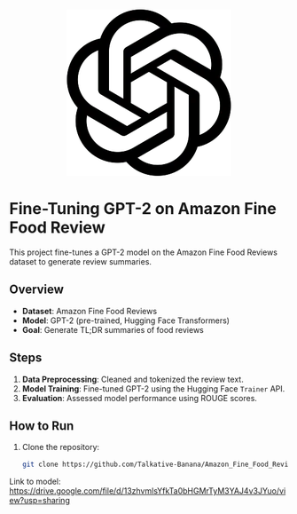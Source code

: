 <!-- PROJECT LOGO --> <br /> <p align="center"> <a href="https://github.com/Talkative-Banana/Amazon_Fine_Food_Review"> <img src="logo.webp" alt="Logo"> </a>

# Fine-Tuning GPT-2 on Amazon Fine Food Review

This project fine-tunes a GPT-2 model on the Amazon Fine Food Reviews dataset to generate review summaries.

## Overview

- **Dataset**: Amazon Fine Food Reviews
- **Model**: GPT-2 (pre-trained, Hugging Face Transformers)
- **Goal**: Generate TL;DR summaries of food reviews

## Steps

1. **Data Preprocessing**: Cleaned and tokenized the review text.
2. **Model Training**: Fine-tuned GPT-2 using the Hugging Face `Trainer` API.
3. **Evaluation**: Assessed model performance using ROUGE scores.

## How to Run

1. Clone the repository:
   ```bash
   git clone https://github.com/Talkative-Banana/Amazon_Fine_Food_Review.git

Link to model: https://drive.google.com/file/d/13zhvmlsYfkTa0bHGMrTyM3YAJ4v3JYuo/view?usp=sharing
